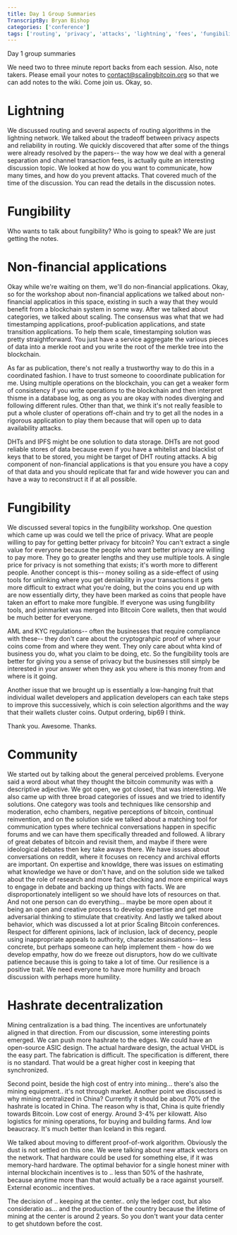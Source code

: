 ```yaml
---
title: Day 1 Group Summaries
TranscriptBy: Bryan Bishop
categories: ['conference']
tags: ['routing', 'privacy', 'attacks', 'lightning', 'fees', 'fungibility']
---
```


Day 1 group summaries

We need two to three minute report backs from each session. Also, note takers. Please email your notes to contact@scalingbitcoin.org so that we can add notes to the wiki. Come join us. Okay, so.

# Lightning

We discussed routing and several aspects of routing algorithms in the lightning network. We talked about the tradeoff between privacy aspects and reliability in routing. We quickly discovered that after some of the things were already resolved by the papers-- the way how we deal with a general separation and channel transaction fees, is actually quite an interesting discussion topic. We looked at how do you want to communicate, how many times, and how do you prevent attacks. That covered much of the time of the discussion. You can read the details in the discussion notes.

# Fungibility

Who wants to talk about fungibility? Who is going to speak? We are just getting the notes.

# Non-financial applications

Okay while we're waiting on them, we'll do non-financial applications. Okay, so for the workshop about non-financial applications we talked about non-financial applicatios in this space, existing in such a way that they would benefit from a blockchain system in some way. After we talked about categories, we talked about scaling. The consensus was what that we had timestamping applications, proof-publication applications, and state transition applications. To help them scale, timestamping solution was pretty straightforward. You just have a service aggregate the various pieces of data into a merkle root and you write the root of the merkle tree into the blockchain.

As far as publication, there's not really a trustworthy way to do this in a coordinated fashion. I have to trust someone to cooordinate publication for me. Using multiple operations on the blockchain, you can get a weaker form of consistency if you write operations to the blockchain and then interpret thisme in a database log, as ong as you are okay with nodes diverging and following different rules. Other than that, we think it's not really feasible to put a whole cluster of operations off-chain and try to get all the nodes in a rigorous application to play them because that will open up to data availability attacks.

DHTs and IPFS might be one solution to data storage. DHTs are not good reliable stores of data because even if you have a whitelist and blacklist of keys that to be stored, you might be target of DHT routing attacks. A big component of non-financial applications is that you ensure you have a copy of that data and you should replicate that far and wide however you can and have a way to reconstruct it if at all possible.

# Fungibility

We discussed several topics in the fungibility workshop. One question which came up was could we tell the price of privacy. What are people willing to pay for getting better privacy for bitcoin? You can't extract a single value for everyone because the people who want better privacy are willing to pay more. They go to greater lengths and they use multiple tools. A single price for privacy is not something that exists; it's worth more to different people. Another concept is this-- money soiling as a side-effect of using tools for unlinking where you get deniability in your transactions it gets more difficult to extract what you're doing, but the coins you end up with are now essentially dirty, they have been marked as coins that people have taken an effort to make more fungible. If everyone was using fungibility tools, and joinmarket was merged into Bitcoin Core wallets, then that would be much better for everyone.

AML and KYC regulations-- often the businesses that require compliance with these-- they don't care about the cryptograhpic proof of where your coins come from and where they went. They only care about whta kind of business you do, what you claim to be doing, etc. So the fungibility tools are better for giving you a sense of privacy but the businesses still simply be interested in your answer when they ask you where is this money from and where is it going.

Another issue that we brought up is essentially a low-hanging fruit that individual wallet developers and application developers can each take steps to improve this successively, which is coin selection algorithms and the way that their wallets cluster coins. Output ordering, bip69 I think.

Thank you. Awesome. Thanks.

# Community

We started out by talking about the general perceived problems. Everyone said a word about what they thought the bitcoin community was with a descriptive adjective. We got open, we got closed, that was interesting. We also came up with three broad categories of issues and we tried to identify solutions. One category was tools and techniques like censorship and moderation, echo chambers, negative perceptions of bitcoin, continual reinvention, and on the solution side we talked about a matching tool for communication types where technical conversations happen in specific forums and we can have them specifically threaded and followed. A library of great debates of bitcoin and revisit them, and maybe if there were ideological debates then key take aways there. We have issues about conversations on reddit, where it focuses on recency and archival efforts are important. On expertise and knowldge, there was issues on estimating what knowledge we have or don't have, and on the solution side we talked about the role of research and more fact checking and more empirical ways to engage in debate and backing up things with facts. We are disproportionately intelligent so we should have lots of resources on that. And not one person can do everything... maybe be more open about it being an open and creative process to develop expertise and get more adversarial thinking to stimulate that creativity. And lastly we talked about behavior, which was discussed a lot at prior Scaling Bitcoin conferences. Respect for different opinions, lack of inclusion, lack of decency, people using inappropriate appeals to authority, character assinsations-- less concrete, but perhaps someone can help implement them - how do we develop empathy, how do we freeze out disruptors, how do we cultivate patience because this is going to take a lot of time. Our resilience is a positive trait. We need everyone to have more humility and broach discussion with perhaps more humility.

# Hashrate decentralization

Mining centralization is a bad thing. The incentives are unfortunately aligned in that direction. From our discussion, some interesting points emerged. We can push more hashrate to the edges. We could have an open-source ASIC design. The actual hardware design, the actual VHDL is the easy part. The fabrication is difficult. The specification is different, there is no standard. That would be a great higher cost in keeping that synchronized.

Second point, beside the high cost of entry into mining... there's also the mining equipment.. it's not through market. Another point we discussed is why mining centralized in China? Currently it should be about 70% of the hashrate is located in China. The reason why is that, China is quite friendly towards Bitcoin. Low cost of energy. Around 3-4% per kilowatt. Also logistics for mining operations, for buying and building farms. And low beaucracy. It's much better than Iceland in this regard.

We talked about moving to different proof-of-work algorithm. Obviously the dust is not settled on this one. We were talking about new attack vectors on the network. That hardware could be used for something else, if it was memory-hard hardware. The optimal behavior for a single honest miner with internal blockchain incentives is to .. less than 50% of the hashrate, because anytime more than that would actually be a race against yourself. External economic incentives.

The decision of .. keeping at the center.. only the ledger cost, but also consideratio as... and the production of the country because the lifetime of mining at the center is around 2 years. So you don't want your data center to get shutdown before the cost.


